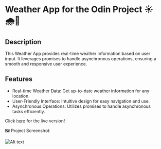 # Weather App for the Odin Project ☀️🌧️🌈

## Description

This Weather App provides real-time weather information based on user input. It leverages promises to handle asynchronous operations, ensuring a smooth and responsive user experience.

## Features

- Real-time Weather Data: Get up-to-date weather information for any location.
- User-Friendly Interface: Intuitive design for easy navigation and use.
- Asynchronous Operations: Utilizes promises to handle asynchronous tasks efficiently.

Click [here](https://tho-tu.github.io/weather-app/) for the live version!

🖼 Project Screenshot:

![Alt text](./dist/assets/project-screenshot.png)
